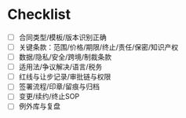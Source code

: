 # Checklist

- [ ] 合同类型/模板/版本识别正确
- [ ] 关键条款：范围/价格/期限/终止/责任/保密/知识产权
- [ ] 数据/隐私/安全/跨境/制裁条款
- [ ] 适用法/争议解决/语言/税务
- [ ] 红线与让步记录/审批链与权限
- [ ] 签署流程/印章/留痕与归档
- [ ] 变更/续约/终止SOP
- [ ] 例外库与复盘
